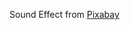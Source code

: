 Sound Effect from <a href="https://pixabay.com/sound-effects/?utm_source=link-attribution&utm_medium=referral&utm_campaign=music&utm_content=6092">Pixabay</a>